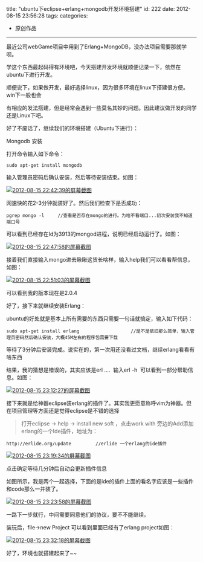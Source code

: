 title: "ubuntu下eclipse+erlang+mongodb开发环境搭建"
id: 222
date: 2012-08-15 23:56:28
tags: 
categories: 
- 原创作品
---

最近公司webGame项目中用到了Erlang+MongoDB，没办法项目需要那就学呗。

学这个东西最起码得有环境吧，今天搭建开发环境就顺便记录一下，依然在ubuntu下进行开发。

顺便说下，如果做开发，最好选择linux，因为很多环境在linux下搭建很方便。win下一般也会

有相应的发法搭建，但是经常会遇到一些莫名其妙的问题。因此建议做开发的同学还是Linux下吧。

好了不废话了，继续我们的环境搭建（Ubuntu下进行）：

Mongodb 安装

打开命令输入如下命令：

```shell
sudo apt-get install mongodb
```
<!--more-->
输入管理员密码后确认安装，然后等待安装结束。如图：

[![](http://www.creturn.com/asset/uploads/2012/08/2012-08-15-224239的屏幕截图.png "2012-08-15 22:42:39的屏幕截图")](http://www.creturn.com/asset/uploads/2012/08/2012-08-15-224239的屏幕截图.png)

网速快的花2-3分钟就装好了。然后我们检查下是否成功：

```shell
pgrep mongo -l     //查看是否存在mongo的进行。为啥不看端口...初次安装我不知道端口号
```

可以看到已经存在Id为3913的mongod进程，说明已经启动运行了。如图：

[![](http://www.creturn.com/asset/uploads/2012/08/2012-08-15-224758的屏幕截图.png "2012-08-15 22:47:58的屏幕截图")](http://www.creturn.com/asset/uploads/2012/08/2012-08-15-224758的屏幕截图.png)

接着我们直接输入mongo进去瞅瞅这货长啥样，输入help我们可以看看帮信息，如图：

[![](http://www.creturn.com/asset/uploads/2012/08/2012-08-15-225103的屏幕截图.png "2012-08-15 22:51:03的屏幕截图")](http://www.creturn.com/asset/uploads/2012/08/2012-08-15-225103的屏幕截图.png)

可以看到我的版本现在是2.0.4

好了，接下来就继续安装Erlang：

ubuntu的好处就是基本上所有需要的东西只需要一句话就搞定，输入如下代码：

```shell
sudo apt-get install erlang                   //是不是依旧那么简单，输入管理员密码然后确认安装，大概45M左右的程序包需要下载
```

等待了3分钟后安装完成。说实在的，第一次用还没看过文档，继续erlang看看有啥东西

结果，我的猜想是错误的，其实应该是erl ....  输入erl -h  可以看到一部分帮助信息。如图：

[![](http://www.creturn.com/asset/uploads/2012/08/2012-08-15-231227的屏幕截图.png "2012-08-15 23:12:27的屏幕截图")](http://www.creturn.com/asset/uploads/2012/08/2012-08-15-231227的屏幕截图.png)

接下来就是给神器eclipse装erlang的插件了。其实我更愿意称呼vim为神器。但在项目管理等方面还是觉得eclipse是不错的选择

>打开eclipse -> help -> install new soft ，点击work with 旁边的Add添加erlang的一个Ide插件，地址为：

```shell
http://erlide.org/update         //erlide 一个erlang的ide插件
```

[![](http://www.creturn.com/asset/uploads/2012/08/2012-08-15-231934的屏幕截图.png "2012-08-15 23:19:34的屏幕截图")](http://www.creturn.com/asset/uploads/2012/08/2012-08-15-231934的屏幕截图.png)

点击确定等待几分钟后自动会更新插件信息

如图所示，我是两个一起选择，下面的是ide的插件上面的看名字应该是一些插件和code那么一并装了。

[![](http://www.creturn.com/asset/uploads/2012/08/2012-08-15-232358的屏幕截图.png "2012-08-15 23:23:58的屏幕截图")](http://www.creturn.com/asset/uploads/2012/08/2012-08-15-232358的屏幕截图.png)

一路下一步就行，中间需要同意他们的协议，要不不能继续。

装玩后，file-&gt;new Project 可以看到里面已经有了erlang project如图：

[![](http://www.creturn.com/asset/uploads/2012/08/2012-08-15-233218的屏幕截图.png "2012-08-15 23:32:18的屏幕截图")](http://www.creturn.com/asset/uploads/2012/08/2012-08-15-233218的屏幕截图.png)

好了，环境也就搭建起来了~~
